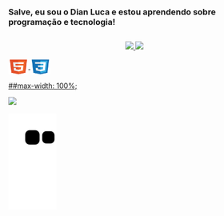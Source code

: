 ### Salve, eu sou o Dian Luca e estou aprendendo sobre programação e tecnologia!

##

<div align="center">
  <a href="https://github.com/DianLuca">
  <img height="180em" src="https://github-readme-stats.vercel.app/api?username=DianLuca&show_icons=true&theme=dark&include_all_commits=true&count_private=true" style="max-width: 100%;"/>
  <img height="180em" src="https://github-readme-stats.vercel.app/api/top-langs/?username=DianLuca&layout=compact&langs_count=7&theme=dark" style="max-width: 100%;"/>
</div>
<div style="display: inline_block"><br>
  <img align="center" alt="Rafa-HTML" height="30" width="40" src="https://raw.githubusercontent.com/devicons/devicon/master/icons/html5/html5-original.svg">
  <img align="center" alt="Rafa-CSS" height="30" width="40" src="https://raw.githubusercontent.com/devicons/devicon/master/icons/css3/css3-original.svg">
  <!--<img align="right" alt="pic" height="150" style="border-radius:50px;" src="">-->
</div>
  
##max-width: 100%;
  
<div> 
  
  <a href="https://instagram.com/dianluca1/" target="_blank"><img src="https://img.shields.io/badge/-Instagram-%23E4405F?style=for-the-badge&logo=instagram&logoColor=white" target="_blank"></a>
  
  ![Snake animation](https://github.com/DianLuca/DianLuca/blob/output/github-contribution-grid-snake.svg)

</div>
